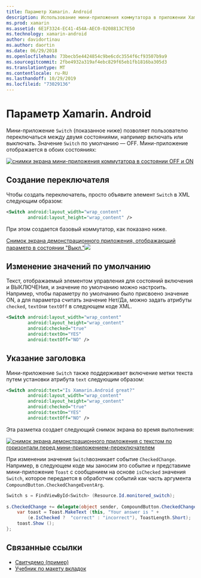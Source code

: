 ```yaml
---
title: Параметр Xamarin. Android
description: Использование мини-приложения коммутатора в приложении Xamarin. Android
ms.prod: xamarin
ms.assetid: 6E1F3324-EC41-454A-AEC0-0208813C7E50
ms.technology: xamarin-android
author: davidortinau
ms.author: daortin
ms.date: 06/29/2018
ms.openlocfilehash: 73becb5e4424854c9be6cdc3554f6cf93507b9a9
ms.sourcegitcommit: 2fbe4932a319af4ebc829f65eb1fb1816ba305d3
ms.translationtype: MT
ms.contentlocale: ru-RU
ms.lasthandoff: 10/29/2019
ms.locfileid: "73029136"
---
```

# <a name="xamarinandroid-switch"></a>Параметр Xamarin. Android

Мини-приложение `Switch` (показанное ниже) позволяет пользователю переключаться между двумя состояниями, например включать или выключать. Значение `Switch` по умолчанию — OFF. Мини-приложение отображается в обоих состояниях:

[![снимки экрана мини-приложения коммутатора в состоянии OFF и ON](switch-images/16-switch-onoff.png)](switch-images/16-switch-onoff.png#lightbox)

## <a name="creating-a-switch"></a>Создание переключателя

Чтобы создать переключатель, просто объявите элемент `Switch` в XML следующим образом:

```xml
<Switch android:layout_width="wrap_content"
        android:layout_height="wrap_content" />
```

При этом создается базовый коммутатор, как показано ниже.

[Снимок экрана демонстрационного приложения, отображающий параметр в состоянии "Выкл."![](switch-images/07-switch.png)](switch-images/07-switch.png#lightbox)

## <a name="changing-default-values"></a>Изменение значений по умолчанию

Текст, отображаемый элементом управления для состояний включения и ВЫКЛЮЧЕНия, и значение по умолчанию можно настроить. Например, чтобы параметру по умолчанию было присвоено значение ON, а для параметра считать значение Нет/Да, можно задать атрибуты `checked`, `textOn`и `textOff` в следующем коде XML.

```xml
<Switch android:layout_width="wrap_content"
        android:layout_height="wrap_content"
        android:checked="true"
        android:textOn="YES"
        android:textOff="NO" />
```

## <a name="providing-a-title"></a>Указание заголовка

Мини-приложение `Switch` также поддерживает включение метки текста путем установки атрибута `text` следующим образом:

```xml
<Switch android:text="Is Xamarin.Android great?"
        android:layout_width="wrap_content"
        android:layout_height="wrap_content"
        android:checked="true"
        android:textOn="YES"
        android:textOff="NO" />
```

Эта разметка создает следующий снимок экрана во время выполнения:

[![снимок экрана демонстрационного приложения с текстом по горизонтали перед мини-приложением-переключателем](switch-images/08-switch.png)](switch-images/08-switch.png#lightbox)

При изменении значения `Switch`возникает событие `CheckedChange`.
Например, в следующем коде мы заносим это событие и представиме мини-приложение `Toast` с сообщением на основе `isChecked` значения `Switch`, которое передается в обработчик событий как часть аргумента `CompoundButton.CheckedChangeEventArg`.

```csharp
Switch s = FindViewById<Switch> (Resource.Id.monitored_switch);
           
s.CheckedChange += delegate(object sender, CompoundButton.CheckedChangeEventArgs e) {
    var toast = Toast.MakeText (this, "Your answer is " +
        (e.IsChecked ?  "correct" : "incorrect"), ToastLength.Short);
    toast.Show ();
};
```

## <a name="related-links"></a>Связанные ссылки

- [Свитчдемо (пример)](https://docs.microsoft.com/samples/xamarin/monodroid-samples/switchdemo)
- [Учебник по макету вкладок](~/android/user-interface/layouts/tab-layout/index.md)

